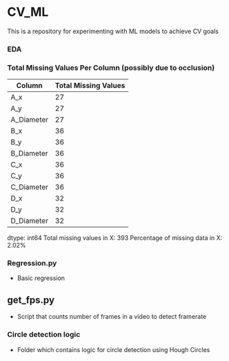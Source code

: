 # CV_ML
This is a repository for experimenting with ML models to achieve CV goals

### EDA

### Total Missing Values Per Column (possibly due to occlusion)

| Column        | Total Missing Values |
|---------------|----------------|
| A_x           | 27             |
| A_y           | 27             |
| A_Diameter    | 27             |
| B_x           | 36             |
| B_y           | 36             |
| B_Diameter    | 36             |
| C_x           | 36             |
| C_y           | 36             |
| C_Diameter    | 36             |
| D_x           | 32             |
| D_y           | 32             |
| D_Diameter    | 32             |

dtype: int64
Total missing values in X: 393
Percentage of missing data in X: 2.02%

### Regression.py

- Basic regression
  
## get_fps.py

- Script that counts number of frames in a video to detect framerate

### Circle detection logic

- Folder which contains logic for circle detection using Hough Circles
